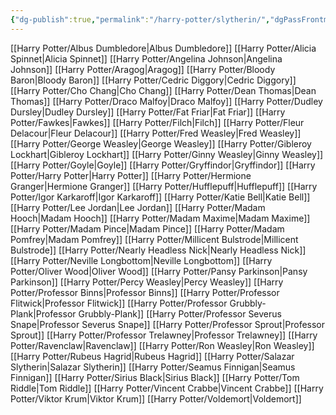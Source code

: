 ```yaml
---
{"dg-publish":true,"permalink":"/harry-potter/slytherin/","dgPassFrontmatter":true,"created":"","updated":""}
---
```


[[Harry Potter/Albus Dumbledore\|Albus Dumbledore]]
[[Harry Potter/Alicia Spinnet\|Alicia Spinnet]]
[[Harry Potter/Angelina Johnson\|Angelina Johnson]]
[[Harry Potter/Aragog\|Aragog]]
[[Harry Potter/Bloody Baron\|Bloody Baron]]
[[Harry Potter/Cedric Diggory\|Cedric Diggory]]
[[Harry Potter/Cho Chang\|Cho Chang]]
[[Harry Potter/Dean Thomas\|Dean Thomas]]
[[Harry Potter/Draco Malfoy\|Draco Malfoy]]
[[Harry Potter/Dudley Dursley\|Dudley Dursley]]
[[Harry Potter/Fat Friar\|Fat Friar]]
[[Harry Potter/Fawkes\|Fawkes]]
[[Harry Potter/Filch\|Filch]]
[[Harry Potter/Fleur Delacour\|Fleur Delacour]]
[[Harry Potter/Fred Weasley\|Fred Weasley]]
[[Harry Potter/George Weasley\|George Weasley]]
[[Harry Potter/Gibleroy Lockhart\|Gibleroy Lockhart]]
[[Harry Potter/Ginny Weasley\|Ginny Weasley]]
[[Harry Potter/Goyle\|Goyle]]
[[Harry Potter/Gryffindor\|Gryffindor]]
[[Harry Potter/Harry Potter\|Harry Potter]]
[[Harry Potter/Hermione Granger\|Hermione Granger]]
[[Harry Potter/Hufflepuff\|Hufflepuff]]
[[Harry Potter/Igor Karkaroff\|Igor Karkaroff]]
[[Harry Potter/Katie Bell\|Katie Bell]]
[[Harry Potter/Lee Jordan\|Lee Jordan]]
[[Harry Potter/Madam Hooch\|Madam Hooch]]
[[Harry Potter/Madam Maxime\|Madam Maxime]]
[[Harry Potter/Madam Pince\|Madam Pince]]
[[Harry Potter/Madam Pomfrey\|Madam Pomfrey]]
[[Harry Potter/Millicent Bulstrode\|Millicent Bulstrode]]
[[Harry Potter/Nearly Headless Nick\|Nearly Headless Nick]]
[[Harry Potter/Neville Longbottom\|Neville Longbottom]]
[[Harry Potter/Oliver Wood\|Oliver Wood]]
[[Harry Potter/Pansy Parkinson\|Pansy Parkinson]]
[[Harry Potter/Percy Weasley\|Percy Weasley]]
[[Harry Potter/Professor Binns\|Professor Binns]]
[[Harry Potter/Professor Flitwick\|Professor Flitwick]]
[[Harry Potter/Professor Grubbly-Plank\|Professor Grubbly-Plank]]
[[Harry Potter/Professor Severus Snape\|Professor Severus Snape]]
[[Harry Potter/Professor Sprout\|Professor Sprout]]
[[Harry Potter/Professor Trelawney\|Professor Trelawney]]
[[Harry Potter/Ravenclaw\|Ravenclaw]]
[[Harry Potter/Ron Weasley\|Ron Weasley]]
[[Harry Potter/Rubeus Hagrid\|Rubeus Hagrid]]
[[Harry Potter/Salazar Slytherin\|Salazar Slytherin]]
[[Harry Potter/Seamus Finnigan\|Seamus Finnigan]]
[[Harry Potter/Sirius Black\|Sirius Black]]
[[Harry Potter/Tom Riddle\|Tom Riddle]]
[[Harry Potter/Vincent Crabbe\|Vincent Crabbe]]
[[Harry Potter/Viktor Krum\|Viktor Krum]]
[[Harry Potter/Voldemort\|Voldemort]]
